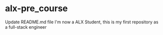 # alx-pre_course
Update README.md file I'm now a ALX Student, this is my first repository as a full-stack engineer
